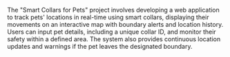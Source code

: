The "Smart Collars for Pets" project involves developing a web application to track pets' locations in real-time using smart collars, displaying their movements on an interactive map with boundary alerts and location history. Users can input pet details, including a unique collar ID, and monitor their safety within a defined area. The system also provides continuous location updates and warnings if the pet leaves the designated boundary.
